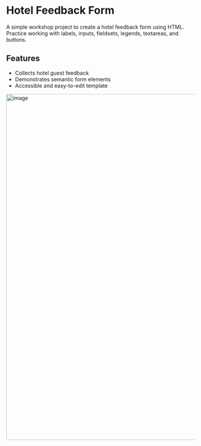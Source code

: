 # Hotel Feedback Form

A simple workshop project to create a hotel feedback form using HTML.  
Practice working with labels, inputs, fieldsets, legends, textareas, and buttons.

## Features

- Collects hotel guest feedback
- Demonstrates semantic form elements
- Accessible and easy-to-edit template

<img width="1919" height="926" alt="image" src="https://github.com/user-attachments/assets/1c0dd3d3-e497-48c5-9993-c94d2fddfd31" />

